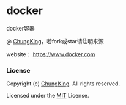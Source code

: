 # docker
docker容器

@ [ChungKing](https://github.com/HuangCongQing/AI_competitions)，若fork或star请注明来源


website： https://www.docker.com




### License

Copyright (c) [ChungKing](https://github.com/HuangCongQing/docker). All rights reserved.

Licensed under the [MIT](./LICENSE) License.